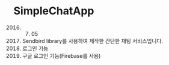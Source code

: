 # SimpleChatApp

2016. 07. 05 
1. Sendbird library를 사용하여 제작한 간단한 채팅 서비스입니다.
2. 로그인 기능
3. 구글 로그인 기능(Firebase를 사용)


